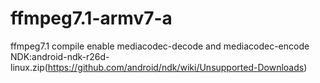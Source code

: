 # ffmpeg7.1-armv7-a
ffmpeg7.1 compile enable mediacodec-decode and mediacodec-encode
NDK:android-ndk-r26d-linux.zip(https://github.com/android/ndk/wiki/Unsupported-Downloads)
